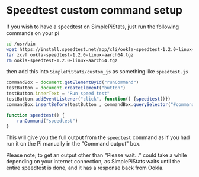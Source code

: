 # Speedtest custom command setup

If you wish to have a speedtest on SimplePiStats, just run the following commands on your pi

```bash
cd /usr/bin
wget https://install.speedtest.net/app/cli/ookla-speedtest-1.2.0-linux-aarch64.tgz
tar zxvf ookla-speedtest-1.2.0-linux-aarch64.tgz
rm ookla-speedtest-1.2.0-linux-aarch64.tgz
```

then add this into `SimplePiStats/custom_js` as something like `speedtest.js`

```js
commandBox = document.getElementById("runCommand")
testButton = document.createElement("button")
testButton.innerText = "Run speed test"
testButton.addEventListener("click", function() {speedtest()})
commandBox.insertBefore(testButton , commandBox.querySelector("#commandReturn"))

function speedtest() {
    runCommand("speedtest")
}
```

This will give you the full output from the `speedtest` command as if you had run it on the Pi manually in the "Command output" box.

Please note; to get an output other than "Please wait..." could take a while depending on your internet connection, as SimplePiStats waits until the entire speedtest is done, and it has a response back from Ookla.
